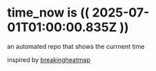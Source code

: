 # time_now is (( 2025-07-01T01:00:00.835Z ))

an automated repo that shows the currnent time

inspired by [breakingheatmap](https://github.com/breakingheatmap/breakingheatmap)